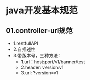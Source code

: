 # java开发基本规范

## 01.controller-url规范
- 1.restfullAPI
- 2.自描述性
- 3.带版本号，三种方法：
    - 1.url：host:port/v1/banner/test
    - 2.header: version:v1
    - 3.url: ?version=v1



